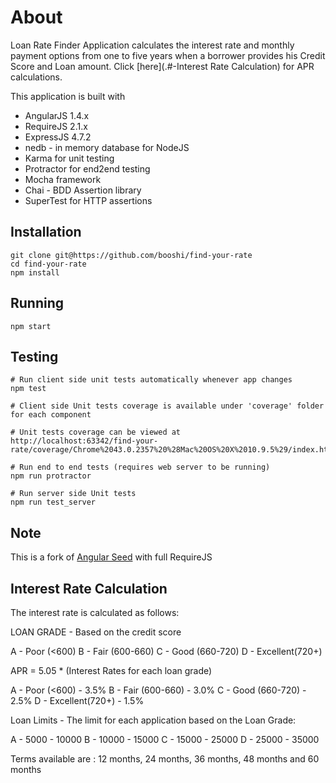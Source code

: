 # About

Loan Rate Finder Application calculates the interest rate and monthly payment options from one to five years when
a borrower provides his Credit Score and Loan amount. Click [here](.#-Interest Rate Calculation) for APR calculations.

This application is built with

* AngularJS 1.4.x
* RequireJS 2.1.x
* ExpressJS 4.7.2
* nedb - in memory database for NodeJS
* Karma for unit testing
* Protractor for end2end testing
* Mocha framework
* Chai - BDD Assertion library 
* SuperTest for HTTP assertions

## Installation

    git clone git@https://github.com/booshi/find-your-rate
    cd find-your-rate
    npm install

## Running

    npm start

## Testing

    # Run client side unit tests automatically whenever app changes
    npm test
    
    # Client side Unit tests coverage is available under 'coverage' folder for each component
    
    # Unit tests coverage can be viewed at 
    http://localhost:63342/find-your-rate/coverage/Chrome%2043.0.2357%20%28Mac%20OS%20X%2010.9.5%29/index.html
    
    # Run end to end tests (requires web server to be running)
    npm run protractor

    # Run server side Unit tests
    npm run test_server

## Note    
    
This is a fork of [Angular Seed](https://github.com/angular/angular-seed) with full RequireJS

## Interest Rate Calculation

The interest rate is calculated as follows:

LOAN GRADE - Based on the credit score

A - Poor (<600) 
B - Fair (600-660)
C - Good (660-720)
D - Excellent(720+)

APR  =  5.05 * (Interest Rates for each loan grade)

A - Poor (<600) - 3.5%
B - Fair (600-660) - 3.0%
C - Good (660-720) - 2.5%
D - Excellent(720+) - 1.5%

Loan Limits - The limit for each application based on the Loan Grade:

A - 5000 - 10000
B - 10000 - 15000
C - 15000 - 25000
D - 25000 - 35000

Terms available are : 12 months, 24 months, 36 months, 48 months and 60 months


